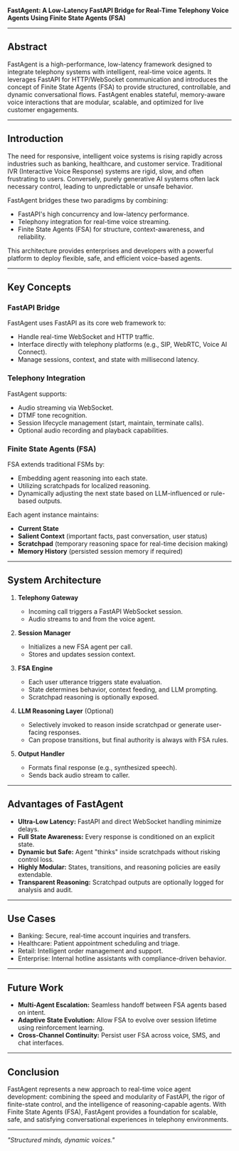 **FastAgent: A Low-Latency FastAPI Bridge for Real-Time Telephony Voice Agents Using Finite State Agents (FSA)**

---

## Abstract

FastAgent is a high-performance, low-latency framework designed to integrate telephony systems with intelligent, real-time voice agents. It leverages FastAPI for HTTP/WebSocket communication and introduces the concept of Finite State Agents (FSA) to provide structured, controllable, and dynamic conversational flows. FastAgent enables stateful, memory-aware voice interactions that are modular, scalable, and optimized for live customer engagements.

---

## Introduction

The need for responsive, intelligent voice systems is rising rapidly across industries such as banking, healthcare, and customer service. Traditional IVR (Interactive Voice Response) systems are rigid, slow, and often frustrating to users. Conversely, purely generative AI systems often lack necessary control, leading to unpredictable or unsafe behavior.

FastAgent bridges these two paradigms by combining:
- FastAPI's high concurrency and low-latency performance.
- Telephony integration for real-time voice streaming.
- Finite State Agents (FSA) for structure, context-awareness, and reliability.

This architecture provides enterprises and developers with a powerful platform to deploy flexible, safe, and efficient voice-based agents.

---

## Key Concepts

### FastAPI Bridge
FastAgent uses FastAPI as its core web framework to:
- Handle real-time WebSocket and HTTP traffic.
- Interface directly with telephony platforms (e.g., SIP, WebRTC, Voice AI Connect).
- Manage sessions, context, and state with millisecond latency.

### Telephony Integration
FastAgent supports:
- Audio streaming via WebSocket.
- DTMF tone recognition.
- Session lifecycle management (start, maintain, terminate calls).
- Optional audio recording and playback capabilities.

### Finite State Agents (FSA)
FSA extends traditional FSMs by:
- Embedding agent reasoning into each state.
- Utilizing scratchpads for localized reasoning.
- Dynamically adjusting the next state based on LLM-influenced or rule-based outputs.

Each agent instance maintains:
- **Current State**
- **Salient Context** (important facts, past conversation, user status)
- **Scratchpad** (temporary reasoning space for real-time decision making)
- **Memory History** (persisted session memory if required)

---

## System Architecture

1. **Telephony Gateway**
   - Incoming call triggers a FastAPI WebSocket session.
   - Audio streams to and from the voice agent.

2. **Session Manager**
   - Initializes a new FSA agent per call.
   - Stores and updates session context.

3. **FSA Engine**
   - Each user utterance triggers state evaluation.
   - State determines behavior, context feeding, and LLM prompting.
   - Scratchpad reasoning is optionally exposed.

4. **LLM Reasoning Layer** (Optional)
   - Selectively invoked to reason inside scratchpad or generate user-facing responses.
   - Can propose transitions, but final authority is always with FSA rules.

5. **Output Handler**
   - Formats final response (e.g., synthesized speech).
   - Sends back audio stream to caller.

---

## Advantages of FastAgent

- **Ultra-Low Latency:** FastAPI and direct WebSocket handling minimize delays.
- **Full State Awareness:** Every response is conditioned on an explicit state.
- **Dynamic but Safe:** Agent "thinks" inside scratchpads without risking control loss.
- **Highly Modular:** States, transitions, and reasoning policies are easily extendable.
- **Transparent Reasoning:** Scratchpad outputs are optionally logged for analysis and audit.

---

## Use Cases

- Banking: Secure, real-time account inquiries and transfers.
- Healthcare: Patient appointment scheduling and triage.
- Retail: Intelligent order management and support.
- Enterprise: Internal hotline assistants with compliance-driven behavior.

---

## Future Work

- **Multi-Agent Escalation:** Seamless handoff between FSA agents based on intent.
- **Adaptive State Evolution:** Allow FSA to evolve over session lifetime using reinforcement learning.
- **Cross-Channel Continuity:** Persist user FSA across voice, SMS, and chat interfaces.

---

## Conclusion

FastAgent represents a new approach to real-time voice agent development: combining the speed and modularity of FastAPI, the rigor of finite-state control, and the intelligence of reasoning-capable agents. With Finite State Agents (FSA), FastAgent provides a foundation for scalable, safe, and satisfying conversational experiences in telephony environments.

---

*"Structured minds, dynamic voices."*

